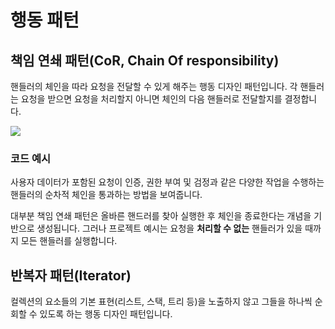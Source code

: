 # 행동 패턴

## 책임 연쇄 패턴(CoR, Chain Of responsibility)

핸들러의 체인을 따라 요청을 전달할 수 있게 해주는 행동 디자인 패턴입니다. 각 핸들러는 요청을 받으면 요청을 처리할지 아니면 체인의 다음 핸들러로 전달할지를 결정합니다.

![](https://refactoring.guru/images/patterns/diagrams/chain-of-responsibility/solution1-ko.png)

### 코드 예시

사용자 데이터가 포함된 요청이 인증, 권한 부여 및 검정과 같은 다양한 작업을 수행하는 핸들러의 순차적 체인을 통과하는 방법을 보여줍니다.

대부분 책임 연쇄 패턴은 올바른 핸드러를 찾아 실행한 후 체인을 종료한다는 개념을 기반으로 생성됩니다. 그러나 프로젝트 예시는 요청을 **처리할 수 없는** 핸들러가 있을 때까지 모든 핸들러를 실행합니다.


## 반복자 패턴(Iterator)

컬렉션의 요소들의 기본 표현(리스트, 스택, 트리 등)을 노출하지 않고 그들을 하나씩 순회할 수 있도록 하는 행동 디자인 패턴입니다.



